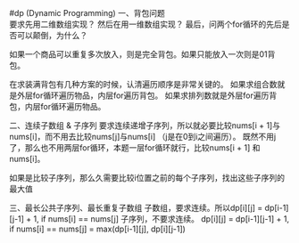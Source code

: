 #dp (Dynamic Programming)
一、背包问题  
要求先用二维数组实现？
然后在用一维数组实现？
最后，问两个for循环的先后是否可以颠倒，为什么？  

如果一个商品可以重复多次放入，则是完全背包。如果只能放入一次则是01背包。

在求装满背包有几种方案的时候，认清遍历顺序是非常关键的。
如果求组合数就是外层for循环遍历物品，内层for遍历背包。
如果求排列数就是外层for遍历背包，内层for循环遍历物品。

二、连续子数组 & 子序列
要求连续递增子序列，所以就必要比较nums[i + 1]与nums[i]，而不用去比较nums[j]与nums[i] （j是在0到i之间遍历）。
既然不用j了，那么也不用两层for循环，本题一层for循环就行，比较nums[i + 1] 和 nums[i]。

如果是比较子序列，那么久需要比较i位置之前的每个子序列，找出这些子序列的最大值

三、最长公共子序列、最长重复子数组
子数组，要求连续。所以dp[i][j] = dp[i-1][j-1] + 1,  if nums[i] == nums[j]
子序列，不要求连续。 dp[i][j] = dp[i-1][j-1] + 1, if nums[i] == nums[j]
                           = max(dp[i-1][j], dp[i][j-1])

